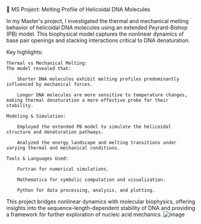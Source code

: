 🧬 MS Project: Melting Profile of Helicoidal DNA Molecules

In my Master's project, I investigated the thermal and mechanical melting behavior of helicoidal DNA molecules using an extended Peyrard-Bishop (PB) model. This biophysical model captures the nonlinear dynamics of base pair openings and stacking interactions critical to DNA denaturation.

Key highlights:

    Thermal vs Mechanical Melting:
    The model revealed that:

        Shorter DNA molecules exhibit melting profiles predominantly influenced by mechanical forces.

        Longer DNA molecules are more sensitive to temperature changes, making thermal denaturation a more effective probe for their stability.

    Modeling & Simulation:

        Employed the extended PB model to simulate the helicoidal structure and denaturation pathways.

        Analyzed the energy landscape and melting transitions under varying thermal and mechanical conditions.

    Tools & Languages Used:

        Fortran for numerical simulations.

        Mathematica for symbolic computation and visualization.

        Python for data processing, analysis, and plotting.

This project bridges nonlinear dynamics with molecular biophysics, offering insights into the sequence-length-dependent stability of DNA and providing a framework for further exploration of nucleic acid mechanics.
![image](https://github.com/user-attachments/assets/0c4fe8d1-5c27-4554-ba22-349c02dffa92)
